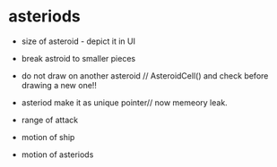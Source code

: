 # asteriods

- size of asteroid - depict it in UI
- break astroid to smaller pieces
- do not draw on another asteroid // AsteroidCell() and check before drawing a new one!! 
- asteriod make it as unique pointer// now memeory leak.
- range of attack

- motion of ship
- motion of asteriods